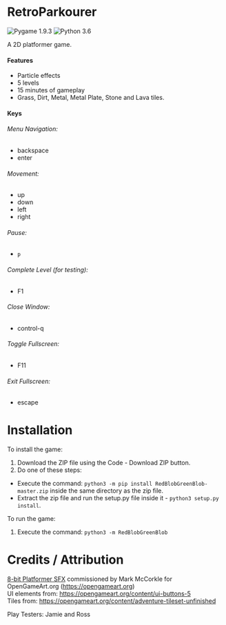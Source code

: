 # RetroParkourer

![Pygame 1.9.3](https://img.shields.io/badge/Pygame-1.9.4-green.svg)
![Python 3.6](https://img.shields.io/badge/Python-3.6%2B-green.svg)

A 2D platformer game.

#### Features
- Particle effects
- 5 levels
- 15 minutes of gameplay
- Grass, Dirt, Metal, Metal Plate, Stone and Lava tiles.

#### Keys
###### Menu Navigation:
- backspace
- enter

###### Movement:
- up
- down
- left
- right

###### Pause: 
- `p`
###### Complete Level (for testing): 
- F1
###### Close Window: 
- control-q
###### Toggle Fullscreen: 
- F11
###### Exit Fullscreen: 
- escape

# Installation
To install the game:
1. Download the ZIP file using the Code - Download ZIP button.
2. Do one of these steps:
- Execute the command: `python3 -m pip install RedBlobGreenBlob-master.zip` inside the same directory as the zip file.
- Extract the zip file and run the setup.py file inside it - `python3 setup.py install`.

To run the game:
1. Execute the command:
`python3 -m RedBlobGreenBlob`

# Credits / Attribution

[8-bit Platformer SFX](https://opengameart.org/content/8-bit-platformer-sfx) commissioned by Mark McCorkle for OpenGameArt.org (https://opengameart.org)  
UI elements from: https://opengameart.org/content/ui-buttons-5  
Tiles from: https://opengameart.org/content/adventure-tileset-unfinished

Play Testers:
Jamie and Ross
